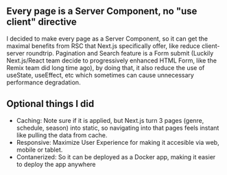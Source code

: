 ## Every page is a Server Component, no "use client" directive

I decided to make every page as a Server Component, so it can get the maximal benefits from RSC that Next.js specifically offer, like reduce client-server roundtrip. Pagination and Search feature is a Form submit (Luckily Next.js/React team decide to progressively enhanced HTML Form, like the Remix team did long time ago), by doing that, it also reduce the use of useState, useEffect, etc which sometimes can cause unnecessary performance degradation.

## Optional things I did

- Caching: Note sure if it is applied, but Next.js turn 3 pages (genre, schedule, season) into static, so navigating into that pages feels instant like pulling the data from cache.
- Responsive: Maximize User Experience for making it accesible via web, mobile or tablet.
- Contanerized: So it can be deployed as a Docker app, making it easier to deploy the app anywhere
